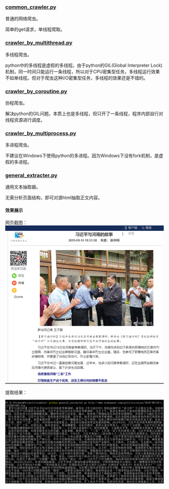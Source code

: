 ###  [common_crawler.py](common_crawler.py) 
普通的网络爬虫。

简单的get请求，单线程爬取。

###  [crawler_by_multithread.py](crawler_by_multithread.py) 

多线程爬虫。

python中的多线程是虚假的多线程。由于python的GIL(Global Interpreter Lock)机制，同一时间只能运行一条线程，所以对于CPU密集型任务，多线程运行效果不如单线程。但对于爬虫这种I/O密集型任务，多线程的效果还是不错的。

###  [crawler_by_coroutine.py](crawler_by_coroutine.py) 

协程爬虫。

解决python的GIL问题。本质上也是多线程，但只开了一条线程，程序内部自行对线程资源进行调度。

###  [crawler_by_multiprocess.py](crawler_by_multiprocess.py) 

多进程爬虫。

不建议在Windows下使用python的多进程。因为Windows下没有fork机制，是虚假的多进程。

### [general_extracter.py](general_extracter.py)
通用文本抽取器。

无需分析页面结构，即可对源html抽取正文内容。

#### 效果展示

网页截图： 
![screen](img\screen.png)

提取结果：

![screen2](img\screen2.png)